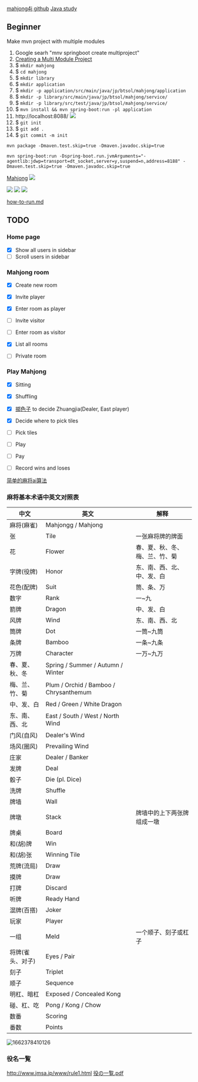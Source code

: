 [mahjong4j github](https://github.com/mahjong4j/mahjong4j.git)
[Java study](https://github.com/javastudyaccount/java)

## Beginner

Make mvn project with multiple modules

1. Google searh "mnv springboot create multiproject"
2. [Creating a Multi Module Project](https://spring.io/guides/gs/multi-module/)
3. $ `mkdir mahjong`
4. $ `cd mahjong`
5. $ `mkdir library`
6. $ `mkdir application`
7. $ `mkdir -p application/src/main/java/jp/btsol/mahjong/application`
8. $ `mkdir -p library/src/main/java/jp/btsol/mahjong/service/`
9. $ `mkdir -p library/src/test/java/jp/btsol/mahjong/service/`
10. $ `mvn install && mvn spring-boot:run -pl application`
11. http://localhost:8088/
    ![](image/Mahjiang/1644042802684.png)
12. $ `git init`
13. $ `git add .`
14. $ `git commit -m init`

`mvn package -Dmaven.test.skip=true -Dmaven.javadoc.skip=true`

`mvn spring-boot:run -Dspring-boot.run.jvmArguments="-agentlib:jdwp=transport=dt_socket,server=y,suspend=n,address=8188" -Dmaven.test.skip=true -Dmaven.javadoc.skip=true`

[Mahjong](https://en.wikipedia.org/wiki/Mahjong)
![](image/Mahjiang/1644111265138.png)

![](image/Mahjiang/1644111180029.png)
![](image/Mahjiang/1644111030505.png)
![](image/Mahjiang/1644111367900.png)

[how-to-run.md](./how-to-run.md)

## TODO
### Home page
- [x] Show all users in sidebar
- [ ] Scroll users in sidebar
### Mahjong room

- [x]  Create new room

- [x]  Invite player

- [x]  Enter room as player

- [ ]  Invite visitor

- [ ]  Enter room as visitor

- [x]  List all rooms

- [ ]  Private room

### Play Mahjong

- [x]  Sitting

- [x]  Shuffling

- [x]  [掷色子](https://www.goocode.net/demo/dice/index.php) to decide Zhuangjia(Dealer, East player)

- [x]  Decide where to pick tiles

- [ ]  Pick tiles

- [ ]  Play

- [ ]  Pay

- [ ]  Record wins and loses

[简单的麻将ai算法](https://doc.xuwenliang.com/docs/ai/1495)

### 麻将基本术语中英文对照表

| 中文             | 英文                                   | 解释                           |
| ---------------- | -------------------------------------- | ------------------------------ |
| 麻将(麻雀)       | Mahjongg / Mahjong                     |                                |
| 张               | Tile                                   | 一张麻将牌的牌面               |
| 花               | Flower                                 | 春、夏、秋、冬、梅、兰、竹、菊 |
| 字牌(役牌)       | Honor                                  | 东、南、西、北、中、发、白     |
| 花色(配牌)       | Suit                                   | 筒、条、万                     |
| 数字             | Rank                                   | 一~九                          |
| 箭牌             | Dragon                                 | 中、发、白                     |
| 风牌             | Wind                                   | 东、南、西、北                 |
| 筒牌             | Dot                                    | 一筒~九筒                      |
| 条牌             | Bamboo                                 | 一条~九条                      |
| 万牌             | Character                              | 一万~九万                      |
| 春、夏、秋、冬   | Spring / Summer / Autumn / Winter      |                                |
| 梅、兰、竹、菊   | Plum / Orchid / Bamboo / Chrysanthemum |                                |
| 中、发、白       | Red / Green / White Dragon             |                                |
| 东、南、西、北   | East / South / West / North Wind       |                                |
| 门风(自风)       | Dealer's Wind                          |                                |
| 场风(圈风)       | Prevailing Wind                        |                                |
| 庄家             | Dealer / Banker                        |                                |
| 发牌             | Deal                                   |                                |
| 骰子             | Die (pl. Dice)                         |                                |
| 洗牌             | Shuffle                                |                                |
| 牌墙             | Wall                                   |                                |
| 牌墩             | Stack                                  | 牌墙中的上下两张牌组成一墩     |
| 牌桌             | Board                                  |                                |
| 和(胡)牌         | Win                                    |                                |
| 和(胡)张         | Winning Tile                           |                                |
| 荒牌(流局)       | Draw                                   |                                |
| 摸牌             | Draw                                   |                                |
| 打牌             | Discard                                |                                |
| 听牌             | Ready Hand                             |                                |
| 混牌(百搭)       | Joker                                  |                                |
| 玩家             | Player                                 |                                |
| 一组             | Meld                                   | 一个顺子、刻子或杠子           |
| 将牌(雀头、对子) | Eyes / Pair                            |                                |
| 刻子             | Triplet                                |                                |
| 顺子             | Sequence                               |                                |
| 明杠、暗杠       | Exposed / Concealed Kong               |                                |
| 碰、杠、吃       | Pong / Kong / Chow                     |                                |
| 数番             | Scoring                                |                                |
| 番数             | Points                                 |                                |

![1662378410126](image/Mahjong/1662378410126.png)
### 役名一覧
http://www.jmsa.jp/www/rule1.html
[役の一覧.pdf](./役の一覧.pdf)
